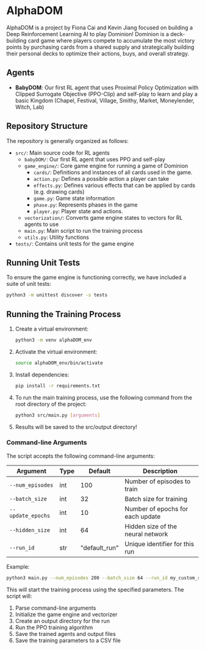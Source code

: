 # AlphaDOM

AlphaDOM is a project by Fiona Cai and Kevin Jiang focused on building a Deep Reinforcement Learning AI to play Dominion! Dominion is a deck-building card game where players compete to accumulate the most victory points by purchasing cards from a shared supply and strategically building their personal decks to optimize their actions, buys, and overall strategy.

## Agents

- **BabyDOM**: Our first RL agent that uses Proximal Policy Optimization with Clipped Surrogate Objective (PPO-Clip) and self-play to learn and play a basic Kingdom (Chapel, Festival, Village, Smithy, Market, Moneylender, Witch, Lab)

## Repository Structure

The repository is generally organized as follows:

- `src/`: Main source code for RL agents
  - `babyDOM/`: Our first RL agent that uses PPO and self-play
  - `game_engine/`: Core game engine for running a game of Dominion
    - `cards/`: Definitions and instances of all cards used in the game.
    - `action.py`: Defines a possible action a player can take
    - `effects.py`: Defines various effects that can be applied by cards (e.g. drawing cards)
    - `game.py`: Game state information
    - `phase.py`: Represents phases in the game
    - `player.py`: Player state and actions.
  - `vectorization/`: Converts game engine states to vectors for RL agents to use
  - `main.py`: Main script to run the training process
  - `utils.py`: Utility functions
- `tests/`: Contains unit tests for the game engine

## Running Unit Tests

To ensure the game engine is functioning correctly, we have included a suite of unit tests:

```bash
python3 -m unittest discover -s tests
```

## Running the Training Process

1. Create a virtual environment:

   ```bash
   python3 -m venv alphaDOM_env
   ```

2. Activate the virtual environment:

   ```bash
   source alphaDOM_env/bin/activate
   ```

3. Install dependencies:

   ```bash
   pip install -r requirements.txt
   ```

4. To run the main training process, use the following command from the root directory of the project:

   ```bash
   python3 src/main.py [arguments]
   ```

5. Results will be saved to the src/output directory!

### Command-line Arguments

The script accepts the following command-line arguments:

| Argument          | Type | Default       | Description                       |
| ----------------- | ---- | ------------- | --------------------------------- |
| `--num_episodes`  | int  | 100           | Number of episodes to train       |
| `--batch_size`    | int  | 32            | Batch size for training           |
| `--update_epochs` | int  | 10            | Number of epochs for each update  |
| `--hidden_size`   | int  | 64            | Hidden size of the neural network |
| `--run_id`        | str  | "default_run" | Unique identifier for this run    |

Example:

```bash
python3 main.py --num_episodes 200 --batch_size 64 --run_id my_custom_run
```

This will start the training process using the specified parameters. The script will:

1. Parse command-line arguments
2. Initialize the game engine and vectorizer
3. Create an output directory for the run
4. Run the PPO training algorithm
5. Save the trained agents and output files
6. Save the training parameters to a CSV file
